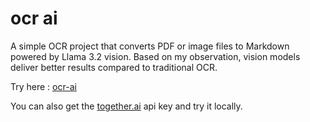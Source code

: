 # ocr ai

A simple OCR project that converts PDF or image files to Markdown powered by Llama 3.2 vision. Based on my observation, vision models deliver better results compared to traditional OCR.

Try here : [ocr-ai](https://ocrai.replit.app)

You can also get the [together.ai](https://www.together.ai/) api key and try it locally.